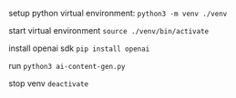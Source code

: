 setup python virtual environment:
```python3 -m venv ./venv```

start virtual environment
```source ./venv/bin/activate```

install openai sdk
```pip install openai```

run 
```python3 ai-content-gen.py```

stop venv
```deactivate```
